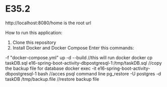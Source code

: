 # E35.2

http://localhost:8080/home is the root url 

How to run this application:

1. Clone this repository
2. Install Docker and Docker Compose 
Enter this commands:

-f "docker-compose.yml" up -d --build                                                //this  will run docker 
docker cp taskDB.sql e16-spring-boot-activity-dbpostgresql-1:/tmp/taskDB.sql         //copy the backup file for database
docker exec -it e16-spring-boot-activity-dbpostgresql-1 bash                         //acces psql command line
pg_restore -U postgres -d taskDB /tmp/backup.file                                    //restore backup file




        
        
      




